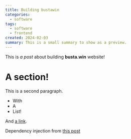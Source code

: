 ```yaml
---
title: Building bustawin
categories:
  - software
tags:
  - software
  - frontend
created: 2024-02-03
summary: This is a small summary to show as a preview.
---
```


This is *a post* about building **busta.win** website!

# A section!
This is a second paragraph.

- With
- A
- List!

And [a link](https://link.com).

Dependency injection from [this post](https://sergiodxa.com/articles/dependency-injection-in-remix-loaders-and-actions)